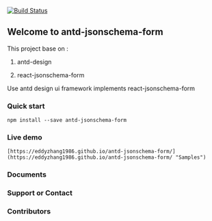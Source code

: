[![Build Status](https://travis-ci.org/eddyzhang1986/antd-jsonschema-form.svg?branch=master)](https://travis-ci.org/eddyzhang1986/antd-jsonschema-form)

					
## Welcome to antd-jsonschema-form

  This project base on :

  1. antd-design

  2. react-jsonschema-form
   
Use antd design ui framework implements react-jsonschema-form


### Quick start

    npm install --save antd-jsonschema-form

### Live demo

    [https://eddyzhang1986.github.io/antd-jsonschema-form/](https://eddyzhang1986.github.io/antd-jsonschema-form/ "Samples")

    
### Documents


### Support or Contact


### Contributors


